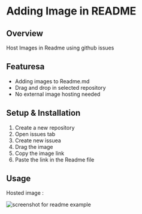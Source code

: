 # Adding Image in README

## Overview
Host Images in Readme using github issues

## Featuresa
- Adding images to Readme.md
- Drag and drop in selected repository
- No external image hosting needed

## Setup & Installation 
1. Create a new repository
2. Open issues tab
3. Create new issuea
4. Drag the image
5. Copy the image link
6. Paste the link in the Readme file


## Usage
Hosted image :

![screenshot for readme example](https://user-images.githubusercontent.com/56164259/67871693-5a7d3580-fb63-11e9-8940-7626cade4852.png)

